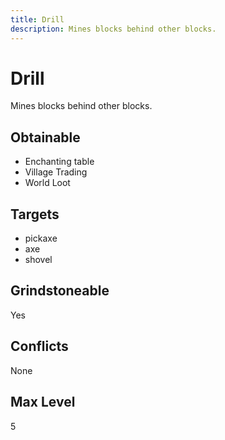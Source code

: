```yaml
---
title: Drill
description: Mines blocks behind other blocks.
---
```

# Drill
Mines blocks behind other blocks.
## Obtainable
- Enchanting table
- Village Trading
- World Loot
## Targets
- pickaxe
 - axe
 - shovel
## Grindstoneable
Yes
## Conflicts
None
## Max Level
5
